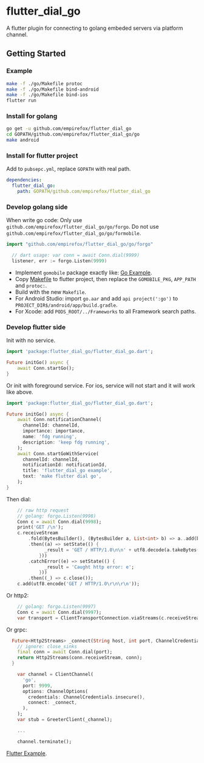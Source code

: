 # flutter_dial_go

A flutter plugin for connecting to golang embeded servers via platform channel.

## Getting Started

### Example

```bash
make -f ./go/Makefile protoc
make -f ./go/Makefile bind-android
make -f ./go/Makefile bind-ios
flutter run
```

### Install for golang

```bash
go get -u github.com/empirefox/flutter_dial_go
cd GOPATH/github.com/empirefox/flutter_dial_go/go
make android
```

### Install for flutter project

Add to `pubsepc.yml`, replace `GOPATH` with real path.

```yaml
dependencies:
  flutter_dial_go:
    path: GOPATH/github.com/empirefox/flutter_dial_go
```

### Develop golang side

When write go code:
Only use `github.com/empirefox/flutter_dial_go/go/forgo`.
Do not use `github.com/empirefox/flutter_dial_go/go/formobile`.

```go
import "github.com/empirefox/flutter_dial_go/go/forgo"

  // dart usage: var conn = await Conn.dial(9999)
  listener, err := forgo.Listen(9999)
```

- Implement `gomobile` package exactly like: [Go Example](go/example/gomobile/mobile.go).
- Copy [Makefile](go/example/Makefile) to flutter project, then replace the `GOMOBILE_PKG`, `APP_PATH` and `protoc:`.
- Build with the new `Makefile`.
- For Android Studio: import `go.aar` and add `api project(':go')` to `PROJECT_DIR$/android/app/build.gradle`.
- For Xcode: add `PODS_ROOT/../Frameworks` to all Framework search paths.

### Develop flutter side

Init with no service.

```dart
import 'package:flutter_dial_go/flutter_dial_go.dart';

Future initGo() async {
    await Conn.startGo();
}
```

Or init with foreground service. For ios, service will not start and it will work like above.

```dart
import 'package:flutter_dial_go/flutter_dial_go.dart';

Future initGo() async {
    await Conn.notificationChannel(
      channelId: channelId,
      importance: importance,
      name: 'fdg running',
      description: 'keep fdg running',
    );
    await Conn.startGoWithService(
      channelId: channelId,
      notificationId: notificationId,
      title: 'flutter_dial_go example',
      text: 'make flutter dial go',
    );
}
```

Then dial:

```dart
    // raw http request
    // golang: forgo.Listen(9998)
    Conn c = await Conn.dial(9998);
    print('GET /\n');
    c.receiveStream
        .fold(BytesBuilder(), (BytesBuilder a, List<int> b) => a..add(b))
        .then((a) => setState(() {
              _result = 'GET / HTTP/1.0\n\n' + utf8.decode(a.takeBytes());
            }))
        .catchError((e) => setState(() {
              _result = 'Caught http error: e';
            }))
        .then((_) => c.close());
    c.add(utf8.encode('GET / HTTP/1.0\r\n\r\n'));
```

Or http2:

```dart
    // golang: forgo.Listen(9997)
    Conn c = await Conn.dial(9997);
    var transport = ClientTransportConnection.viaStreams(c.receiveStream, c);
```

Or grpc:

```dart
  Future<Http2Streams> _connect(String host, int port, ChannelCredentials credentials) async {
    // ignore: close_sinks
    final conn = await Conn.dial(port);
    return Http2Streams(conn.receiveStream, conn);
  }

    var channel = ClientChannel(
      'go',
      port: 9999,
      options: ChannelOptions(
        credentials: ChannelCredentials.insecure(),
        connect: _connect,
      ),
    );
    var stub = GreeterClient(_channel);

    ...

    channel.terminate();
```

[Flutter Example](example/lib/src/app.dart).
